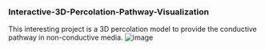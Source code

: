 ### Interactive-3D-Percolation-Pathway-Visualization ###
This interesting project is a 3D percolation model to provide the conductive pathway in non-conductive media.
![image](https://github.com/user-attachments/assets/f8f125ed-72b7-4b97-be57-32a58eb01b56)

### ###
